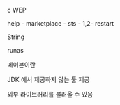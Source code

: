 c WEP



help - marketplace - sts - 1,2- restart



String

runas

메이븐이란

JDK 에서 제공하지 않는 툴 제공

외부 라이브러리를 불러올 수 있음

